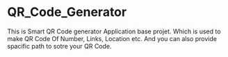 # QR_Code_Generator
This is Smart QR Code generator Application base projet.
Which is used to make QR Code Of Number, Links, Location etc.
And you can also provide spacific path to sotre your QR Code.
